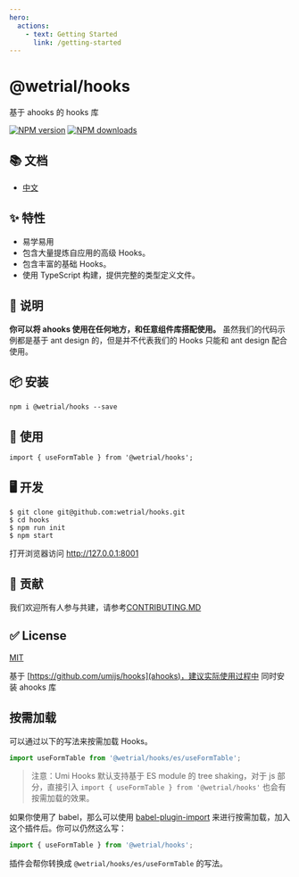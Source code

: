 ```yaml
---
hero:
  actions:
    - text: Getting Started
      link: /getting-started
---
```


# @wetrial/hooks

基于 ahooks 的 hooks 库

[![NPM version][image-1]][1] [![NPM downloads][image-2]][2]

## 📚 文档

- [中文](https://wetrial.github.io/hooks)

## ✨ 特性

- 易学易用
- 包含大量提炼自应用的高级 Hooks。
- 包含丰富的基础 Hooks。
- 使用 TypeScript 构建，提供完整的类型定义文件。

## 📣 说明

**你可以将 ahooks 使用在任何地方，和任意组件库搭配使用。**
虽然我们的代码示例都是基于 ant design 的，但是并不代表我们的 Hooks 只能和 ant design 配合使用。

## 📦 安装

```
npm i @wetrial/hooks --save
```

## 🔨 使用

```
import { useFormTable } from '@wetrial/hooks';
```

## 🖥 开发

```
$ git clone git@github.com:wetrial/hooks.git
$ cd hooks
$ npm run init
$ npm start
```

打开浏览器访问 http://127.0.0.1:8001

## 🤝 贡献

我们欢迎所有人参与共建，请参考[CONTRIBUTING.MD](https://github.com/wetrial/hooks/blob/master/CONTRIBUTING.MD)

## ✅ License

[MIT](https://github.com/wetrial/hooks/blob/master/LICENSE)

[1]: https://www.npmjs.com/package/@wetrial/hooks
[2]: https://npmjs.org/package/@wetrial/hooks
[image-1]: https://img.shields.io/npm/v/@wetrial/hooks.svg?style=flat
[image-2]: https://img.shields.io/npm/dm/@wetrial/hooks.svg?style=flat

基于 [https://github.com/umijs/hooks](ahooks)，建议实际使用过程中 同时安装 ahooks 库

## 按需加载

可以通过以下的写法来按需加载 Hooks。

```javascript
import useFormTable from '@wetrial/hooks/es/useFormTable';
```

> 注意：Umi Hooks 默认支持基于 ES module 的 tree shaking，对于 js 部分，直接引入 `import { useFormTable } from '@wetrial/hooks'` 也会有按需加载的效果。

如果你使用了 babel，那么可以使用 [babel-plugin-import](https://github.com/ant-design/babel-plugin-import) 来进行按需加载，加入这个插件后。你可以仍然这么写：

```javascript
import { useFormTable } from '@wetrial/hooks';
```

插件会帮你转换成 `@wetrial/hooks/es/useFormTable` 的写法。
